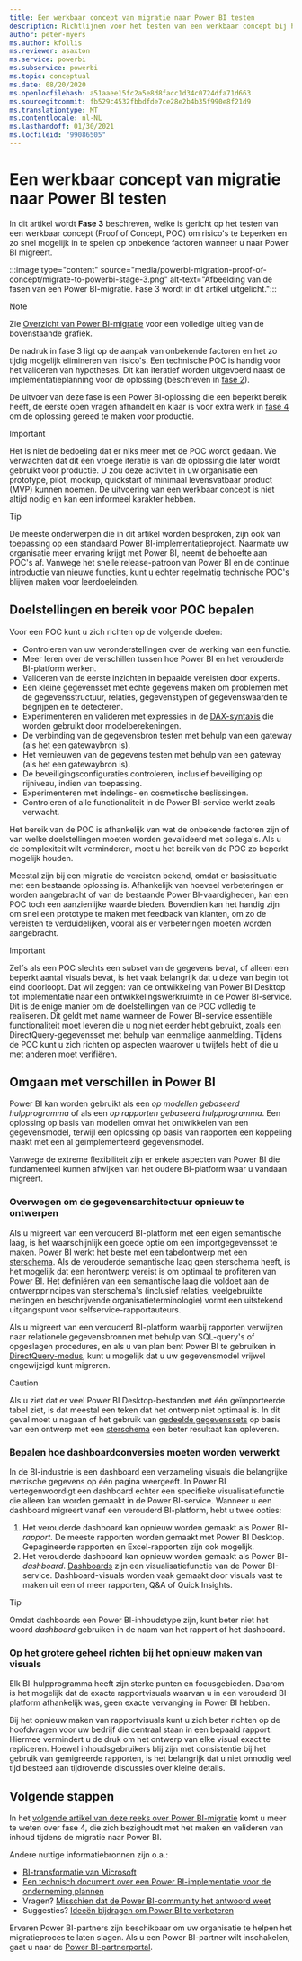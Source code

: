 ```yaml
---
title: Een werkbaar concept van migratie naar Power BI testen
description: Richtlijnen voor het testen van een werkbaar concept bij het migreren naar Power BI.
author: peter-myers
ms.author: kfollis
ms.reviewer: asaxton
ms.service: powerbi
ms.subservice: powerbi
ms.topic: conceptual
ms.date: 08/20/2020
ms.openlocfilehash: a51aaee15fc2a5e8d8facc1d34c0724dfa71d663
ms.sourcegitcommit: fb529c4532fbbdfde7ce28e2b4b35f990e8f21d9
ms.translationtype: MT
ms.contentlocale: nl-NL
ms.lasthandoff: 01/30/2021
ms.locfileid: "99086505"
---
```

# <a name="conduct-proof-of-concept-to-migrate-to-power-bi"></a>Een werkbaar concept van migratie naar Power BI testen

In dit artikel wordt **Fase 3** beschreven, welke is gericht op het testen van een werkbaar concept (Proof of Concept, POC) om risico's te beperken en zo snel mogelijk in te spelen op onbekende factoren wanneer u naar Power BI migreert.

:::image type="content" source="media/powerbi-migration-proof-of-concept/migrate-to-powerbi-stage-3.png" alt-text="Afbeelding van de fasen van een Power BI-migratie. Fase 3 wordt in dit artikel uitgelicht.":::

> [!NOTE]
> Zie [Overzicht van Power BI-migratie](powerbi-migration-overview.md) voor een volledige uitleg van de bovenstaande grafiek.

De nadruk in fase 3 ligt op de aanpak van onbekende factoren en het zo tijdig mogelijk elimineren van risico's. Een technische POC is handig voor het valideren van hypotheses. Dit kan iteratief worden uitgevoerd naast de implementatieplanning voor de oplossing (beschreven in [fase 2](powerbi-migration-planning.md)).

De uitvoer van deze fase is een Power BI-oplossing die een beperkt bereik heeft, de eerste open vragen afhandelt en klaar is voor extra werk in [fase 4](powerbi-migration-create-validate-content.md) om de oplossing gereed te maken voor productie.

> [!IMPORTANT]
> Het is niet de bedoeling dat er niks meer met de POC wordt gedaan. We verwachten dat dit een vroege iteratie is van de oplossing die later wordt gebruikt voor productie. U zou deze activiteit in uw organisatie een prototype, pilot, mockup, quickstart of minimaal levensvatbaar product (MVP) kunnen noemen. De uitvoering van een werkbaar concept is niet altijd nodig en kan een informeel karakter hebben.

> [!TIP]
> De meeste onderwerpen die in dit artikel worden besproken, zijn ook van toepassing op een standaard Power BI-implementatieproject. Naarmate uw organisatie meer ervaring krijgt met Power BI, neemt de behoefte aan POC's af. Vanwege het snelle release-patroon van Power BI en de continue introductie van nieuwe functies, kunt u echter regelmatig technische POC's blijven maken voor leerdoeleinden.

## <a name="set-poc-goals-and-scope"></a>Doelstellingen en bereik voor POC bepalen

Voor een POC kunt u zich richten op de volgende doelen:

- Controleren van uw veronderstellingen over de werking van een functie.
- Meer leren over de verschillen tussen hoe Power BI en het verouderde BI-platform werken.
- Valideren van de eerste inzichten in bepaalde vereisten door experts.
- Een kleine gegevensset met echte gegevens maken om problemen met de gegevensstructuur, relaties, gegevenstypen of gegevenswaarden te begrijpen en te detecteren.
- Experimenteren en valideren met expressies in de [DAX-syntaxis](/dax/) die worden gebruikt door modelberekeningen.
- De verbinding van de gegevensbron testen met behulp van een gateway (als het een gatewaybron is).
- Het vernieuwen van de gegevens testen met behulp van een gateway (als het een gatewaybron is).
- De beveiligingsconfiguraties controleren, inclusief beveiliging op rijniveau, indien van toepassing.
- Experimenteren met indelings- en cosmetische beslissingen.
- Controleren of alle functionaliteit in de Power BI-service werkt zoals verwacht.

Het bereik van de POC is afhankelijk van wat de onbekende factoren zijn of van welke doelstellingen moeten worden gevalideerd met collega's. Als u de complexiteit wilt verminderen, moet u het bereik van de POC zo beperkt mogelijk houden.

Meestal zijn bij een migratie de vereisten bekend, omdat er basissituatie met een bestaande oplossing is. Afhankelijk van hoeveel verbeteringen er worden aangebracht of van de bestaande Power BI-vaardigheden, kan een POC toch een aanzienlijke waarde bieden. Bovendien kan het handig zijn om snel een prototype te maken met feedback van klanten, om zo de vereisten te verduidelijken, vooral als er verbeteringen moeten worden aangebracht.

> [!IMPORTANT]
> Zelfs als een POC slechts een subset van de gegevens bevat, of alleen een beperkt aantal visuals bevat, is het vaak belangrijk dat u deze van begin tot eind doorloopt. Dat wil zeggen: van de ontwikkeling van Power BI Desktop tot implementatie naar een ontwikkelingswerkruimte in de Power BI-service. Dit is de enige manier om de doelstellingen van de POC volledig te realiseren. Dit geldt met name wanneer de Power BI-service essentiële functionaliteit moet leveren die u nog niet eerder hebt gebruikt, zoals een DirectQuery-gegevensset met behulp van eenmalige aanmelding. Tijdens de POC kunt u zich richten op aspecten waarover u twijfels hebt of die u met anderen moet verifiëren.

## <a name="handle-differences-in-power-bi"></a>Omgaan met verschillen in Power BI

Power BI kan worden gebruikt als een _op modellen gebaseerd hulpprogramma_ of als een _op rapporten gebaseerd hulpprogramma_. Een oplossing op basis van modellen omvat het ontwikkelen van een gegevensmodel, terwijl een oplossing op basis van rapporten een koppeling maakt met een al geïmplementeerd gegevensmodel.

Vanwege de extreme flexibiliteit zijn er enkele aspecten van Power BI die fundamenteel kunnen afwijken van het oudere BI-platform waar u vandaan migreert.

### <a name="consider-redesigning-the-data-architecture"></a>Overwegen om de gegevensarchitectuur opnieuw te ontwerpen

Als u migreert van een verouderd BI-platform met een eigen semantische laag, is het waarschijnlijk een goede optie om een importgegevensset te maken. Power BI werkt het beste met een tabelontwerp met een [sterschema](star-schema.md). Als de verouderde semantische laag geen sterschema heeft, is het mogelijk dat een herontwerp vereist is om optimaal te profiteren van Power BI. Het definiëren van een semantische laag die voldoet aan de ontwerpprincipes van sterschema's (inclusief relaties, veelgebruikte metingen en beschrijvende organisatieterminologie) vormt een uitstekend uitgangspunt voor selfservice-rapportauteurs.

Als u migreert van een verouderd BI-platform waarbij rapporten verwijzen naar relationele gegevensbronnen met behulp van SQL-query's of opgeslagen procedures, en als u van plan bent Power BI te gebruiken in [DirectQuery-modus](../connect-data/desktop-use-directquery.md), kunt u mogelijk dat u uw gegevensmodel vrijwel ongewijzigd kunt migreren.

> [!CAUTION]
> Als u ziet dat er veel Power BI Desktop-bestanden met één geïmporteerde tabel ziet, is dat meestal een teken dat het ontwerp niet optimaal is. In dit geval moet u nagaan of het gebruik van [gedeelde gegevenssets](../connect-data/service-datasets-across-workspaces.md) op basis van een ontwerp met een [sterschema](star-schema.md) een beter resultaat kan opleveren.

### <a name="decide-how-to-handle-dashboard-conversions"></a>Bepalen hoe dashboardconversies moeten worden verwerkt

In de BI-industrie is een dashboard een verzameling visuals die belangrijke metrische gegevens op één pagina weergeeft. In Power BI vertegenwoordigt een dashboard echter een specifieke visualisatiefunctie die alleen kan worden gemaakt in de Power BI-service. Wanneer u een dashboard migreert vanaf een verouderd BI-platform, hebt u twee opties:

1. Het verouderde dashboard kan opnieuw worden gemaakt als Power BI-_rapport_. De meeste rapporten worden gemaakt met Power BI Desktop. Gepagineerde rapporten en Excel-rapporten zijn ook mogelijk.
2. Het verouderde dashboard kan opnieuw worden gemaakt als Power BI-_dashboard_. [Dashboards](../fundamentals/service-basic-concepts.md#dashboards) zijn een visualisatiefunctie van de Power BI-service. Dashboard-visuals worden vaak gemaakt door visuals vast te maken uit een of meer rapporten, Q&A of Quick Insights.

> [!TIP]
> Omdat dashboards een Power BI-inhoudstype zijn, kunt beter niet het woord _dashboard_ gebruiken in de naam van het rapport of het dashboard.

### <a name="focus-on-the-big-picture-when-recreating-visuals"></a>Op het grotere geheel richten bij het opnieuw maken van visuals

Elk BI-hulpprogramma heeft zijn sterke punten en focusgebieden. Daarom is het mogelijk dat de exacte rapportvisuals waarvan u in een verouderd BI-platform afhankelijk was, geen exacte vervanging in Power BI hebben.

Bij het opnieuw maken van rapportvisuals kunt u zich beter richten op de hoofdvragen voor uw bedrijf die centraal staan in een bepaald rapport. Hiermee vermindert u de druk om het ontwerp van elke visual exact te repliceren. Hoewel inhoudsgebruikers blij zijn met consistentie bij het gebruik van gemigreerde rapporten, is het belangrijk dat u niet onnodig veel tijd besteed aan tijdrovende discussies over kleine details.

## <a name="next-steps"></a>Volgende stappen

In het [volgende artikel van deze reeks over Power BI-migratie](powerbi-migration-create-validate-content.md) komt u meer te weten over fase 4, die zich bezighoudt met het maken en valideren van inhoud tijdens de migratie naar Power BI.

Andere nuttige informatiebronnen zijn o.a.:

- [BI-transformatie van Microsoft](center-of-excellence-microsoft-business-intelligence-transformation.md)
- [Een technisch document over een Power BI-implementatie voor de onderneming plannen](https://aka.ms/PBIEnterpriseDeploymentWP)
- Vragen? [Misschien dat de Power BI-community het antwoord weet](https://community.powerbi.com/)
- Suggesties? [Ideeën bijdragen om Power BI te verbeteren](https://ideas.powerbi.com/)

Ervaren Power BI-partners zijn beschikbaar om uw organisatie te helpen het migratieproces te laten slagen. Als u een Power BI-partner wilt inschakelen, gaat u naar de [Power BI-partnerportal](https://powerbi.microsoft.com/partners/).

